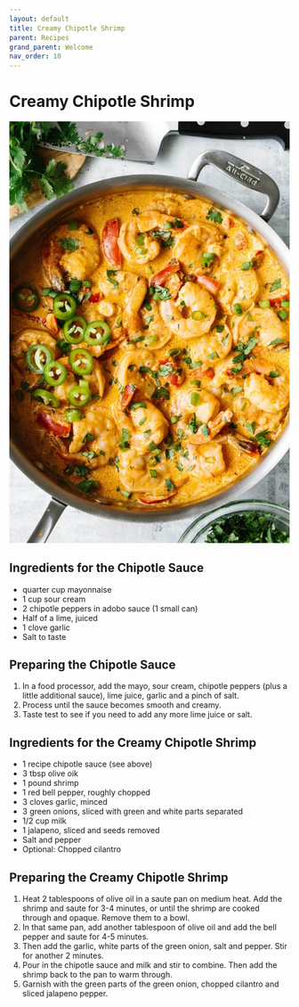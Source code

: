 ```yaml
---
layout: default
title: Creamy Chipotle Shrimp
parent: Recipes
grand_parent: Welcome
nav_order: 10
---
```

# Creamy Chipotle Shrimp

![Creamy Chipotle Shrimp](creamy-chipotle-shrimp.jpg)

## Ingredients for the Chipotle Sauce
- quarter cup mayonnaise
- 1 cup sour cream
- 2 chipotle peppers in adobo sauce (1 small can)
- Half of a lime, juiced
- 1 clove garlic
- Salt to taste

## Preparing the Chipotle Sauce
1. In a food processor, add the mayo, sour cream, chipotle peppers (plus a little additional sauce), lime juice, garlic and a pinch of salt.
2. Process until the sauce becomes smooth and creamy.
3. Taste test to see if you need to add any more lime juice or salt.

## Ingredients for the Creamy Chipotle Shrimp
- 1 recipe chipotle sauce (see above)
- 3 tbsp olive oik
- 1 pound shrimp
- 1 red bell pepper, roughly chopped
- 3 cloves garlic, minced
- 3 green onions, sliced with green and white parts separated
- 1/2 cup milk
- 1 jalapeno, sliced and seeds removed
- Salt and pepper
- Optional: Chopped cilantro

## Preparing the Creamy Chipotle Shrimp
1. Heat 2 tablespoons of olive oil in a saute pan on medium heat. Add the shrimp and saute for 3-4 minutes, or until the shrimp are cooked through and opaque. Remove them to a bowl.
2. In that same pan, add another tablespoon of olive oil and add the bell pepper and saute for 4-5 minutes.
3. Then add the garlic, white parts of the green onion, salt and pepper. Stir for another 2 minutes.
4. Pour in the chipotle sauce and milk and stir to combine. Then add the shrimp back to the pan to warm through.
5. Garnish with the green parts of the green onion, chopped cilantro and sliced jalapeno pepper.
